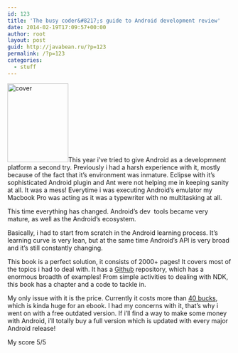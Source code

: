 ```yaml
---
id: 123
title: 'The busy coder&#8217;s guide to Android development review'
date: 2014-02-19T17:09:57+00:00
author: root
layout: post
guid: http://javabean.ru/?p=123
permalink: /?p=123
categories:
  - stuff
---
```

<img class="alignleft" src="http://commonsware.com/images/books/android_development.png" alt="cover" width="137" height="177" />This year i&#8217;ve tried to give Android as a developmnent platform a second try. Previously i had a harsh experience with it, mostly because of the fact that it&#8217;s environment was inmature. Eclipse with it&#8217;s sophisticated Android plugin and Ant were not helping me in keeping sanity at all. It was a mess! Everytime i was executing Android&#8217;s emulator my Macbook Pro was acting as it was a typewriter with no multitasking at all.

This time everything has changed. Android&#8217;s dev  tools became very mature, as well as the Android&#8217;s ecosystem.

Basically, i had to start from scratch in the Android learning process. It&#8217;s learning curve is very lean, but at the same time Android&#8217;s API is very broad and it&#8217;s still constantly changing.

This book is a perfect solution, it consists of 2000+ pages! It covers most of the topics i had to deal with. It has a <a href="https://github.com/commonsguy/cw-omnibus" target="_blank">Github</a> repository, which has a enormous broadth of examples! From simple activities to dealing with NDK, this book has a chapter and a code to tackle in.

My only issue with it is the price. Currently it costs more than <a href="http://commonsware.com/Android/" target="_blank">40 bucks</a>, which is kinda huge for an ebook. I had my concerns with it, that&#8217;s why i went on with a free outdated version. If i&#8217;ll find a way to make some money with Android, i&#8217;ll totally buy a full version which is updated with every major Android release!

My score 5/5